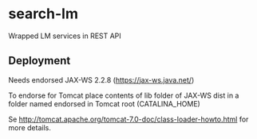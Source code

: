 # search-lm

Wrapped LM services in REST API

## Deployment

Needs endorsed JAX-WS 2.2.8 (https://jax-ws.java.net/)

To endorse for Tomcat place contents of lib folder of JAX-WS dist in a folder named endorsed in Tomcat root (CATALINA_HOME)

Se http://tomcat.apache.org/tomcat-7.0-doc/class-loader-howto.html for more details.
